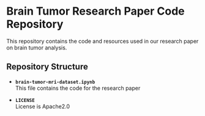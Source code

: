 # Brain Tumor Research Paper Code Repository

This repository contains the code and resources used in our research paper on brain tumor analysis.

## Repository Structure

- **`brain-tumor-mri-dataset.ipynb`**  
  This file contains the code for the research paper
  
- **`LICENSE`**  
  License is Apache2.0
  
